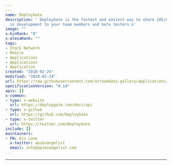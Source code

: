 ```yaml
---
---
name: DeployGate
description: ' DeployGate is the fastest and easiest way to share iOS/Android apps
  in development to your team members and beta testers.n'
image: ""
x-kinRank: "8"
x-alexaRank: ""
tags:
- Stack Network
- Mobile
- Applications
- Applications
- Application
created: "2018-02-24"
modified: "2018-02-24"
url: https://raw.githubusercontent.com/streamdata-gallery/applications/master/_listings/deploygate/apis.yaml
specificationVersion: "0.14"
apis: []
x-common:
- type: x-website
  url: https://deploygate.com/docs/api
- type: x-github
  url: https://github.com/DeployGate
- type: x-twitter
  url: https://twitter.com/DeployGate
include: []
maintainers:
- FN: Kin Lane
  x-twitter: apievangelist
  email: info@apievangelist.com
...
```


---